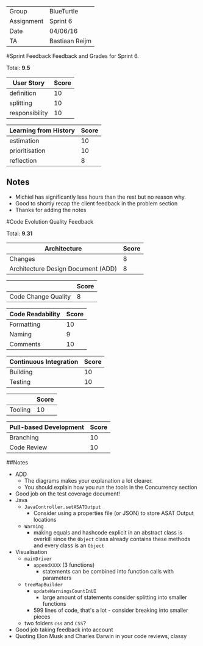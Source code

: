 |      |            |
|------|------------|
|Group | BlueTurtle |
|Assignment|Sprint 6|
|Date|04/06/16|
|TA|Bastiaan Reijm|

#Sprint Feedback
Feedback and Grades for Sprint 6.

Total: **9.5**

| User Story | Score |
|------------|-------|
| definition |  10    |
| splitting  |  10    |
| responsibility |  10 |

| Learning from History | Score |
|-----------------------|-------|
| estimation            |   10   |
| prioritisation        |   10   |
| reflection            |   8  |

## Notes
* Michiel has significantly less hours than the rest but no reason why.
* Good to shortly recap the client feedback in the problem section
* Thanks for adding the notes 

#Code Evolution Quality Feedback

Total: **9.31**

| Architecture                       | Score |
|------------------------------------|-------|
| Changes                            |   8   |
| Architecture Design Document (ADD) |   8   |

|                     | Score |
|---------------------|-------|
| Code Change Quality |   8    |

| Code Readability | Score |
|------------------|-------|
| Formatting       |   10   |
| Naming           |   9   |
| Comments         |   10   |

| Continuous Integration | Score |
|------------------------|-------|
| Building               |  10   |
| Testing                |  10   |

|         | Score |
|---------|-------|
| Tooling |  10   |

| Pull-based Development | Score |
|------------------------|-------|
| Branching              |  10   |
| Code Review            |  10   |

##Notes
* ADD
	* The diagrams makes your explanation a lot clearer.
	* You should explain how you run the tools in the Concurrency section 
* Good job on the test coverage document!
* Java
	* `JavaController.setASATOutput`
		* Consider using a properties file (or JSON) to store ASAT Output locations
	* `Warning` 
		* making equals and hashcode explicit in an abstract class is overkill since the `Object` class already contains these methods and every class is an `Object`
* Visualisation
	* `mainDriver`
		* `appendXXXX` (3 functions)
			* statements can be combined into function calls with parameters
	* `treeMapBuilder`
		* `updateWarningsCountInUI`
			* large amount of statements consider splitting into smaller functions
		* 599 lines of code, that's a lot - consider breaking into smaller pieces
	* two folders `css` and `CSS`?
* Good job taking feedback into account
* Quoting Elon Musk and Charles Darwin in your code reviews, classy